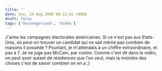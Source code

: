 ```yaml
---
title: ''
date: Sun, 24 Aug 2008 08:12:42 +0000
draft: false
tags: ['Uncategorized', 'Vidéo']
---
```


J'aime les campagnes électorales américaines. Si ce n'est pas aux Etats-Unis, où peut-on trouver un candidat qui ne sait même pas combien de maisons il possède ? Pourtant, je m'attendais à un chiffre extraordinaire, et pas à 7. Je ne juge pas McCain, par contre. Comme c'est dit dans la vidéo, on peut avoir autant de résidences que l'on veut, mais la moindre des choses c'est de savoir combien on en a ;)